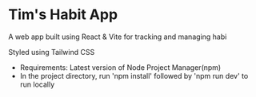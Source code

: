 # Tim's Habit App

A web app built using React & Vite for tracking and managing habi

Styled using Tailwind CSS

- Requirements: Latest version of Node Project Manager(npm)
- In the project directory, run 'npm install' followed by 'npm run dev' to run locally

